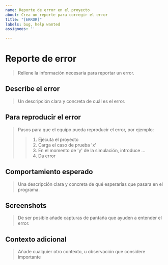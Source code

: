 ```yaml
---
name: Reporte de error en el proyecto
about: Crea un reporte para corregir el error
title: "[ERROR]"
labels: bug, help wanted
assignees: ''

---
```


# Reporte de error

> Rellene la información necesaria para reportar un error. 

## Describe el error

> Un descripción clara y concreta de cuál es el error.

## Para reproducir el error

> Pasos para que el equipo pueda reproducir el error, por ejemplo:
>> 1. Ejecuta el proyecto
>> 2. Carga el caso de prueba 'x'
>> 3. En el momento de 'y' de la simulación, introduce ...
>> 4. Da error

## Comportamiento esperado

> Una descripción clara y concreta de qué esperarías que pasara en el programa.

## Screenshots

> De ser posible añade capturas de pantaña que ayuden a entender el error.

## Contexto adicional

> Añade cualquier otro contexto, u observación que considere importante
